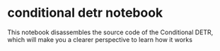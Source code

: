 # conditional detr notebook
This notebook disassembles the source code of the Conditional DETR,  which will make you a clearer perspective to learn how it works
